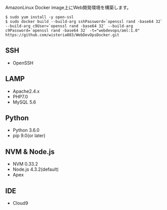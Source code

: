 AmazonLinux Docker image上にWeb開発環境を構築します。

```
$ sudo yum install -y open-ssl
$ sudo docker build --build-arg sshPassword=`openssl rand -base64 32` --build-arg c9User=`openssl rand -base64 32` --build-arg c9Password=`openssl rand -base64 32` -t="webdevops/aml:1.0" https://github.com/wisteria083/WebDevOpsDocker.git 
```

## SSH
* OpenSSH

## LAMP
* Apache2.4.x
* PHP7.0
* MySQL 5.6 

## Python
* Python 3.6.0
* pip 9.0(or later)

## NVM & Node.js
* NVM 0.33.2
* Node.js 4.3.2(default)
* Apex

## IDE
* Cloud9

